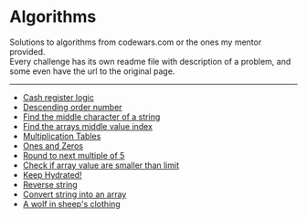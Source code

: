 # Algorithms
Solutions to algorithms from codewars.com or the ones my mentor provided. <br>
Every challenge has its own readme file with description of a problem, and some even have the url to the original page.

---

<!-- UL -->
* [Cash register logic](https://github.com/Duk4/Algorithms/tree/master/Cash-register-logic)
* [Descending order number](https://github.com/Duk4/Algorithms/tree/master/Descending-order)
* [Find the middle character of a string](https://github.com/Duk4/Algorithms/tree/master/Get-the-middle-character)
* [Find the arrays middle value index](https://github.com/Duk4/Algorithms/tree/master/Get-the-middle-value-index)
* [Multiplication Tables](https://github.com/Duk4/Algorithms/tree/master/Multiplication-Tables)
* [Ones and Zeros](https://github.com/Duk4/Algorithms/tree/master/Ones-and-Zeros)
* [Round to next multiple of 5](https://github.com/Duk4/Algorithms/tree/master/Round-to-the-next-multiple-of-5)
* [Check if array value are smaller than limit](https://github.com/Duk4/Algorithms/tree/master/Small-Enough)
* [Keep Hydrated!](https://github.com/Duk4/Algorithms/tree/master/Keep-Hydrated)
* [Reverse string](https://github.com/Duk4/Algorithms/tree/master/Reverse-string)
* [Convert string into an array](https://github.com/Duk4/Algorithms/tree/master/Convert-string-to-array)
* [A wolf in sheep's clothing](https://github.com/Duk4/Algorithms/tree/master/A-wolf-in-sheeps-clothing)